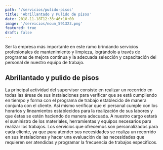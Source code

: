 ```yaml
---
path: '/servicios/pulido-pisos'
title: 'Abrillantado y Pulido de pisos'
date: 2018-11-18T12:33:46+10:00
image: '/servicios/noun_591323.png'
featured: true
draft: false
---
```

Ser la empresa más importante en este ramo brindando servicios profesionales de mantenimiento y limpieza, lográndolo a través de programas de mejora continua y la  adecuada selección y capacitación  del  personal  de nuestro equipo de trabajo.

## Abrillantado y pulido de pisos
La principal  actividad del supervisor  consiste en realizar un recorrido en todas las áreas de sus instalaciones para verificar que se está  cumpliendo en tiempo y forma con el  programa de trabajo establecido de manera conjunta con el cliente.
Así mismo verificar que el personal cumple  con los horarios y lineamientos establecidos para la realización de sus labores y que éstas se estén haciendo  de manera adecuada.
A nuestro cargo estará el suministro de los materiales, herramientas y equipos necesarios para realizar los trabajos.
Los servicios que ofrecemos son personalizados para cada cliente, ya que para atender sus necesidades se realiza un recorrido en sus instalaciones y hacer una  evaluación de las necesidades que requieren ser atendidas y programar la frecuencia de trabajos específicos.
